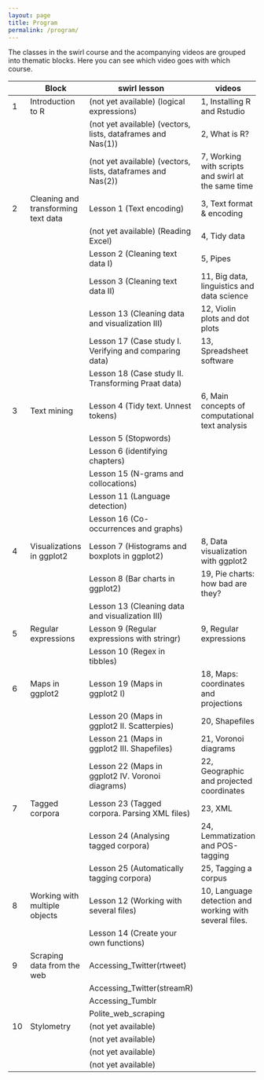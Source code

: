 ```yaml
---
layout: page
title: Program
permalink: /program/
---
```

The classes in the swirl course and the acompanying videos are grouped into thematic blocks. Here you can see which video goes with which course.

|      |Block                              |swirl lesson                                                    |videos                                                |
|------|-----------------------------------|----------------------------------------------------------------|------------------------------------------------------|
|1     |Introduction to R                  |(not yet available) (logical expressions)                       |1, Installing R and Rstudio                           |
|      |                                   |(not yet available) (vectors, lists, dataframes and Nas(1))     |2, What is R?                                         |
|      |                                   |(not yet available) (vectors, lists, dataframes and Nas(2))     |7, Working with scripts and swirl at the same time    |
|2     |Cleaning and transforming text data|Lesson 1 (Text encoding)                                        |3, Text format & encoding                             |
|      |                                   |(not yet available) (Reading Excel)                             |4, Tidy data                                          |
|      |                                   |Lesson 2 (Cleaning text data I)                                 |5, Pipes                                              |
|      |                                   |Lesson 3 (Cleaning text data II)                                |11, Big data, linguistics and data science            |
|      |                                   |Lesson 13 (Cleaning data and visualization III)                 |12, Violin plots and dot plots                        |
|      |                                   |Lesson 17 (Case study I. Verifying and comparing data)          |13, Spreadsheet software                              |
|      |                                   |Lesson 18 (Case study II. Transforming Praat data)              |                                                      |
|3     |Text mining                        |Lesson 4 (Tidy text. Unnest tokens)                             |6, Main concepts of computational text analysis       |
|      |                                   |Lesson 5 (Stopwords)                                            |                                                      |
|      |                                   |Lesson 6 (identifying chapters)                                 |                                                      |
|      |                                   |Lesson 15 (N-grams and collocations)                            |                                                      |
|      |                                   |Lesson 11 (Language detection)                                  |                                                      |
|      |                                   |Lesson 16 (Co-occurrences and graphs)                           |                                                      |
|4     |Visualizations in ggplot2          |Lesson 7 (Histograms and boxplots in ggplot2)                   |8, Data visualization with ggplot2                    |
|      |                                   |Lesson 8 (Bar charts in ggplot2)                                |19, Pie charts: how bad are they?                     |
|      |                                   |Lesson 13 (Cleaning data and visualization III)                 |                                                      |
|5     |Regular expressions                |Lesson 9 (Regular expressions with stringr)                     |9, Regular expressions                                |
|      |                                   |Lesson 10 (Regex in tibbles)                                    |                                                      |
|6     |Maps in ggplot2                    |Lesson 19 (Maps in ggplot2 I)                                   |18, Maps: coordinates and projections                 |
|      |                                   |Lesson 20 (Maps in ggplot2 II. Scatterpies)                     |20, Shapefiles                                        |
|      |                                   |Lesson 21 (Maps in ggplot2 III. Shapefiles)                     |21, Voronoi diagrams                                  |
|      |                                   |Lesson 22 (Maps in ggplot2 IV. Voronoi diagrams)                |22, Geographic and projected coordinates              |
|7     |Tagged corpora                     |Lesson 23 (Tagged corpora. Parsing XML files)                   |23, XML                                               |
|      |                                   |Lesson 24  (Analysing tagged corpora)                           |24, Lemmatization and POS-tagging                     |
|      |                                   |Lesson 25  (Automatically tagging corpora)                      |25, Tagging a corpus                                  |
|8     |Working with multiple objects      |Lesson 12 (Working with several files)                          |10, Language detection and working with several files.|
|      |                                   |Lesson 14 (Create your own functions)                           |                                                      |
|9     |Scraping data from the web         |Accessing_Twitter(rtweet)                                       |                                                      |
|      |                                   |Accessing_Twitter(streamR)                                      |                                                      |
|      |                                   |Accessing_Tumblr                                                |                                                      |
|      |                                   |Polite_web_scraping                                             |                                                      |
|10    |Stylometry                         |(not yet available)                                             |                                                      |
|      |                                   |(not yet available)                                             |                                                      |
|      |                                   |(not yet available)                                             |                                                      |
|      |                                   |(not yet available)                                             |                                                      |

